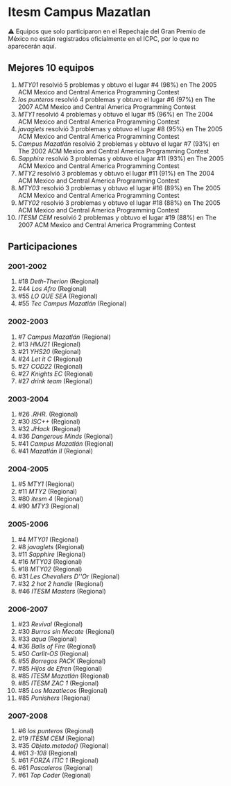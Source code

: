 # Itesm Campus Mazatlan

:warning: Equipos que solo participaron en el Repechaje del Gran Premio de México no están registrados oficialmente en el ICPC, por lo que no aparecerán aquí.

## Mejores 10 equipos

1. _MTY01_ resolvió 5 problemas y obtuvo el lugar #4 (98%) en The 2005 ACM Mexico and Central America Programming Contest
1. _los punteros_ resolvió 4 problemas y obtuvo el lugar #6 (97%) en The 2007 ACM Mexico and Central America Programming Contest
1. _MTY1_ resolvió 4 problemas y obtuvo el lugar #5 (96%) en The 2004 ACM Mexico and Central America Programming Contest
1. _javaglets_ resolvió 3 problemas y obtuvo el lugar #8 (95%) en The 2005 ACM Mexico and Central America Programming Contest
1. _Campus Mazatlán_ resolvió 2 problemas y obtuvo el lugar #7 (93%) en The 2002 ACM Mexico and Central America Programming Contest
1. _Sapphire_ resolvió 3 problemas y obtuvo el lugar #11 (93%) en The 2005 ACM Mexico and Central America Programming Contest
1. _MTY2_ resolvió 3 problemas y obtuvo el lugar #11 (91%) en The 2004 ACM Mexico and Central America Programming Contest
1. _MTY03_ resolvió 3 problemas y obtuvo el lugar #16 (89%) en The 2005 ACM Mexico and Central America Programming Contest
1. _MTY02_ resolvió 3 problemas y obtuvo el lugar #18 (88%) en The 2005 ACM Mexico and Central America Programming Contest
1. _ITESM CEM_ resolvió 2 problemas y obtuvo el lugar #19 (88%) en The 2007 ACM Mexico and Central America Programming Contest

## Participaciones

### 2001-2002

1. #18 _Deth-Therion_ (Regional)
1. #44 _Los Afro_ (Regional)
1. #55 _LO QUE SEA_ (Regional)
1. #55 _Tec Campus Mazatlán_ (Regional)

### 2002-2003

1. #7 _Campus Mazatlán_ (Regional)
1. #13 _HMJ21_ (Regional)
1. #21 _YHS20_ (Regional)
1. #24 _Let it C_ (Regional)
1. #27 _COD22_ (Regional)
1. #27 _Knights EC_ (Regional)
1. #27 _drink team_ (Regional)

### 2003-2004

1. #26 _.RHR._ (Regional)
1. #30 _ISC++_ (Regional)
1. #32 _JHack_ (Regional)
1. #36 _Dangerous Minds_ (Regional)
1. #41 _Campus Mazatlán_ (Regional)
1. #41 _Mazatlán II_ (Regional)

### 2004-2005

1. #5 _MTY1_ (Regional)
1. #11 _MTY2_ (Regional)
1. #80 _itesm 4_ (Regional)
1. #90 _MTY3_ (Regional)

### 2005-2006

1. #4 _MTY01_ (Regional)
1. #8 _javaglets_ (Regional)
1. #11 _Sapphire_ (Regional)
1. #16 _MTY03_ (Regional)
1. #18 _MTY02_ (Regional)
1. #31 _Les Chevaliers D''Or_ (Regional)
1. #32 _2 hot 2 handle_ (Regional)
1. #46 _ITESM Masters_ (Regional)

### 2006-2007

1. #23 _Revival_ (Regional)
1. #30 _Burros sin Mecate_ (Regional)
1. #33 _aqua_ (Regional)
1. #36 _Balls of Fire_ (Regional)
1. #50 _Carlit-OS_ (Regional)
1. #55 _Borregos PACK_ (Regional)
1. #85 _Hijos de Efren_ (Regional)
1. #85 _ITESM Mazatlán_ (Regional)
1. #85 _ITESM ZAC 1_ (Regional)
1. #85 _Los Mazatlecos_ (Regional)
1. #85 _Punishers_ (Regional)

### 2007-2008

1. #6 _los punteros_ (Regional)
1. #19 _ITESM CEM_ (Regional)
1. #35 _Objeto.metodo()_ (Regional)
1. #61 _3-108_ (Regional)
1. #61 _FORZA ITIC 1_ (Regional)
1. #61 _Pascaleros_ (Regional)
1. #61 _Top Coder_ (Regional)



